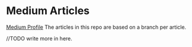 # Medium Articles 
 [Medium Profile](https://medium.com/@vaughan932)
 The articles in this repo are based on a branch per article.


 //TODO write more in here.